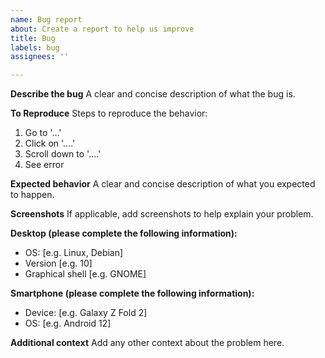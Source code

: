 ```yaml
---
name: Bug report
about: Create a report to help us improve
title: Bug
labels: bug
assignees: ''

---
```


**Describe the bug**
A clear and concise description of what the bug is.

**To Reproduce**
Steps to reproduce the behavior:
1. Go to '...'
2. Click on '....'
3. Scroll down to '....'
4. See error

**Expected behavior**
A clear and concise description of what you expected to happen.

**Screenshots**
If applicable, add screenshots to help explain your problem.

**Desktop (please complete the following information):**
 - OS: [e.g. Linux, Debian]
 - Version [e.g. 10]
 - Graphical shell [e.g. GNOME]

**Smartphone (please complete the following information):**
 - Device: [e.g. Galaxy Z Fold 2]
 - OS: [e.g. Android 12]

**Additional context**
Add any other context about the problem here.
